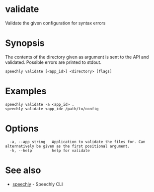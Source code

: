 # validate

Validate the given configuration for syntax errors

# Synopsis

The contents of the directory given as argument is sent to the
API and validated. Possible errors are printed to stdout.

```
speechly validate [<app_id>] <directory> [flags]
```

# Examples

```
speechly validate -a <app_id> .
speechly validate <app_id> /path/to/config
```

# Options

```
  -a, --app string   Application to validate the files for. Can alternatively be given as the first positional argument.
  -h, --help         help for validate
```

# See also

* [speechly](README.md)	 - Speechly CLI

